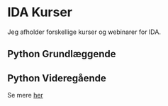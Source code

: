 # IDA Kurser
Jeg afholder forskellige kurser og webinarer for IDA.

## Python Grundlæggende


## Python Videregående
Se mere [her](./python_videreg%C3%A5ende/README.md)

